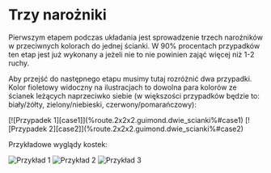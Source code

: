 [case1]: %site.assets%/images/2x2x2/guimond/4.png ("Przypadek pierwszy")
[case2]: %site.assets%/images/2x2x2/guimond/5.png ("Przypadek drugi")

# Trzy narożniki

Pierwszym etapem podczas układania jest sprowadzenie trzech narożników w przeciwnych kolorach do jednej ścianki. W 90% procentach przypadków ten etap jest już wykonany a jeżeli nie to nie powinien zająć więcej niż 1-2 ruchy.

Aby przejść do następnego etapu musimy tutaj rozróżnić dwa przypadki. Kolor fioletowy widoczny na ilustracjach to dowolna para kolorów ze ścianek leżących naprzeciwko siebie (w większości przypadków będzie to: biały/żółty, zielony/niebieski, czerwony/pomarańczowy):

<p markdown=1 class="centered">
    [![Przypadek 1][case1]](%route.2x2x2.guimond.dwie_scianki%#case1)
    [![Przypadek 2][case2]](%route.2x2x2.guimond.dwie_scianki%#case2)
</p>

Przykładowe wyglądy kostek:

![Przykład 1](%site.assets%/images/2x2x2/guimond/1.png "Przykład pierwszy")
![Przykład 2](%site.assets%/images/2x2x2/guimond/2.png "Przykład drugi")
![Przykład 3](%site.assets%/images/2x2x2/guimond/3.png "Przykład trzeci")